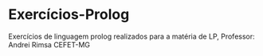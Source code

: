 # Exercícios-Prolog
Exercícios de linguagem prolog realizados para a matéria de LP, Professor: Andrei Rimsa CEFET-MG
